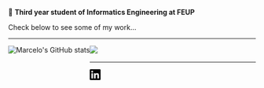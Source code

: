  :pushpin: **Third year student of Informatics Engineering at FEUP** 
 
 


Check below to see some of my work...  

---
 
<img align="left" alt="Marcelo's GitHub stats" src="https://github-readme-stats.vercel.app/api?username=marhcouto&hide_border=true&count_private=true&show_icons=true" height="150"/></a> 


<img src="https://github-readme-stats.vercel.app/api/top-langs/?username=marhcouto&langs_count=6&hide=html,css&layout=compact&hide_border=true" height="150" /></a>
       
---

[<img align="left" alt="marhcouto | LinkedIn" width="22px" src="Images/linkedin.svg" />][linkedin]

[linkedin]: https://www.linkedin.com/in/marcelohcouto/
